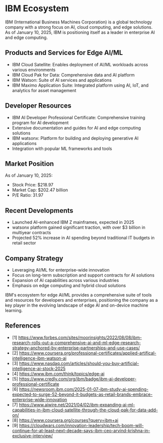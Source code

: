 # IBM  Ecosystem

IBM (International Business Machines Corporation) is a global technology company with a strong focus on AI, cloud computing, and edge solutions. As of January 10, 2025, IBM is positioning itself as a leader in enterprise AI and edge computing.

## Products and Services for Edge AI/ML

- IBM Cloud Satellite: Enables deployment of AI/ML workloads across various environments
- IBM Cloud Pak for Data: Comprehensive data and AI platform
- IBM Watson: Suite of AI services and applications
- IBM Maximo Application Suite: Integrated platform using AI, IoT, and analytics for asset management

## Developer Resources

- IBM AI Developer Professional Certificate: Comprehensive training program for AI development
- Extensive documentation and guides for AI and edge computing solutions
- IBM watsonx: Platform for building and deploying generative AI applications
- Integration with popular ML frameworks and tools

## Market Position

As of January 10, 2025:
- Stock Price: $218.97
- Market Cap: $202.47 billion
- P/E Ratio: 31.97

## Recent Developments

- Launched AI-enhanced IBM Z mainframes, expected in 2025
- watsonx platform gained significant traction, with over $3 billion in multiyear contracts
- Projected 52% increase in AI spending beyond traditional IT budgets in retail sector

## Company Strategy

- Leveraging AI/ML for enterprise-wide innovation
- Focus on long-term subscription and support contracts for AI solutions
- Expansion of AI capabilities across various industries
- Emphasis on edge computing and hybrid cloud solutions

IBM's ecosystem for edge AI/ML provides a comprehensive suite of tools and resources for developers and enterprises, positioning the company as a key player in the evolving landscape of edge AI and on-device machine learning.

## References

- [1] https://www.forbes.com/sites/moorinsights/2022/08/08/ibm-research-rolls-out-a-comprehensive-ai-and-ml-edge-research-strategy-anchored-by-enterprise-partnerships-and-use-cases/
- [2] https://www.coursera.org/professional-certificates/applied-artifical-intelligence-ibm-watson-ai
- [3] https://www.nasdaq.com/articles/should-you-buy-artificial-intelligence-ai-stock-2025
- [4] https://www.ibm.com/think/topics/edge-ai
- [5] https://www.credly.com/org/ibm/badge/ibm-ai-developer-professional-certificate
- [6] https://newsroom.ibm.com/2025-01-07-ibm-study-ai-spending-expected-to-surge-52-beyond-it-budgets-as-retail-brands-embrace-enterprise-wide-innovation
- [7] https://www.aiwire.net/2021/04/02/ibm-expanding-ai-ml-capabilities-in-ibm-cloud-satellite-through-the-cloud-pak-for-data-add-on/
- [8] https://www.coursera.org/courses?query=ibm+ai
- [9] https://cloudwars.com/innovation-leadership/tech-boom-will-continue-for-at-least-next-decade-says-ibm-ceo-arvind-krishna-in-exclusive-interview/
